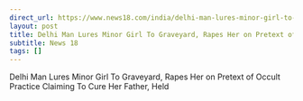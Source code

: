 ```yaml
---
direct_url: https://www.news18.com/india/delhi-man-lures-minor-girl-to-graveyard-rapes-her-on-pretext-of-occult-practice-claiming-to-cure-her-father-held-9031132.html
layout: post
title: Delhi Man Lures Minor Girl To Graveyard, Rapes Her on Pretext of Occult Practice Claiming To Cure Her Father, Held
subtitle: News 18
tags: []
---
```


Delhi Man Lures Minor Girl To Graveyard, Rapes Her on Pretext of Occult Practice Claiming To Cure Her Father, Held
